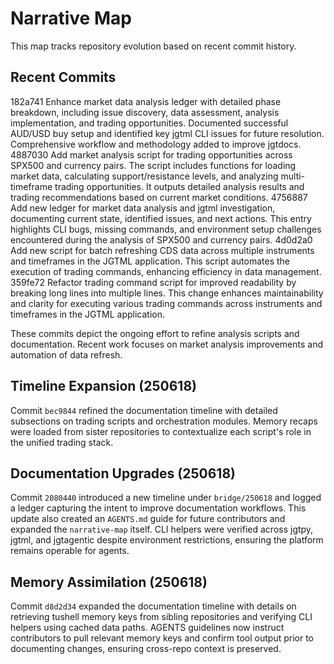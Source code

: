 # Narrative Map

This map tracks repository evolution based on recent commit history.

## Recent Commits

182a741 Enhance market data analysis ledger with detailed phase breakdown, including issue discovery, data assessment, analysis implementation, and trading opportunities. Documented successful AUD/USD buy setup and identified key jgtml CLI issues for future resolution. Comprehensive workflow and methodology added to improve jgtdocs.
4887030 Add market analysis script for trading opportunities across SPX500 and currency pairs. The script includes functions for loading market data, calculating support/resistance levels, and analyzing multi-timeframe trading opportunities. It outputs detailed analysis results and trading recommendations based on current market conditions.
4756887 Add new ledger for market data analysis and jgtml investigation, documenting current state, identified issues, and next actions. This entry highlights CLI bugs, missing commands, and environment setup challenges encountered during the analysis of SPX500 and currency pairs.
4d0d2a0 Add new script for batch refreshing CDS data across multiple instruments and timeframes in the JGTML application. This script automates the execution of trading commands, enhancing efficiency in data management.
359fe72 Refactor trading command script for improved readability by breaking long lines into multiple lines. This change enhances maintainability and clarity for executing various trading commands across instruments and timeframes in the JGTML application.

These commits depict the ongoing effort to refine analysis scripts and documentation. Recent work focuses on market analysis improvements and automation of data refresh.

## Timeline Expansion (250618)
Commit `bec9844` refined the documentation timeline with detailed subsections on trading scripts and orchestration modules. Memory recaps were loaded from sister repositories to contextualize each script's role in the unified trading stack.

## Documentation Upgrades (250618)
Commit `2080440` introduced a new timeline under `bridge/250618` and logged a
ledger capturing the intent to improve documentation workflows. This update also
created an `AGENTS.md` guide for future contributors and expanded the
`narrative-map` itself. CLI helpers were verified across jgtpy, jgtml, and
jgtagentic despite environment restrictions, ensuring the platform remains
operable for agents.

## Memory Assimilation (250618)
Commit `d8d2d34` expanded the documentation timeline with details on
retrieving tushell memory keys from sibling repositories and verifying
CLI helpers using cached data paths. AGENTS guidelines now instruct
contributors to pull relevant memory keys and confirm tool output prior
to documenting changes, ensuring cross-repo context is preserved.
